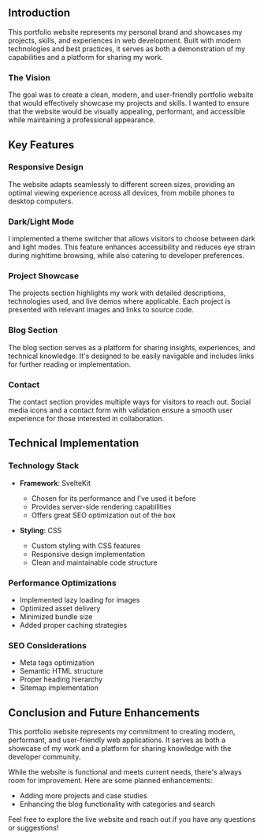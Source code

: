 
## Introduction
This portfolio website represents my personal brand and showcases my projects, skills, and experiences in web development. Built with modern technologies and best practices, it serves as both a demonstration of my capabilities and a platform for sharing my work.

### The Vision
The goal was to create a clean, modern, and user-friendly portfolio website that would effectively showcase my projects and skills. I wanted to ensure that the website would be visually appealing, performant, and accessible while maintaining a professional appearance.

## Key Features
### Responsive Design
The website adapts seamlessly to different screen sizes, providing an optimal viewing experience across all devices, from mobile phones to desktop computers.

### Dark/Light Mode
I implemented a theme switcher that allows visitors to choose between dark and light modes. This feature enhances accessibility and reduces eye strain during nighttime browsing, while also catering to developer preferences.

### Project Showcase
The projects section highlights my work with detailed descriptions, technologies used, and live demos where applicable. Each project is presented with relevant images and links to source code.

### Blog Section
The blog section serves as a platform for sharing insights, experiences, and technical knowledge. It's designed to be easily navigable and includes links for further reading or implementation.

### Contact
The contact section provides multiple ways for visitors to reach out. Social media icons and a contact form with validation ensure a smooth user experience for those interested in collaboration.

## Technical Implementation
### Technology Stack
- **Framework**: SvelteKit
  - Chosen for its performance and I've used it before
  - Provides server-side rendering capabilities
  - Offers great SEO optimization out of the box

- **Styling**: CSS
  - Custom styling with CSS features
  - Responsive design implementation
  - Clean and maintainable code structure

### Performance Optimizations
- Implemented lazy loading for images
- Optimized asset delivery
- Minimized bundle size
- Added proper caching strategies

### SEO Considerations
- Meta tags optimization
- Semantic HTML structure
- Proper heading hierarchy
- Sitemap implementation


## Conclusion and Future Enhancements
This portfolio website represents my commitment to creating modern, performant, and user-friendly web applications. It serves as both a showcase of my work and a platform for sharing knowledge with the developer community.

While the website is functional and meets current needs, there's always room for improvement. Here are some planned enhancements:
- Adding more projects and case studies
- Enhancing the blog functionality with categories and search

Feel free to explore the live website and reach out if you have any questions or suggestions! 